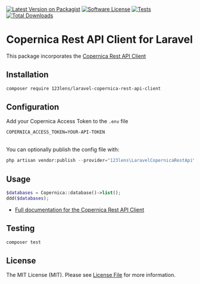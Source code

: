 [![Latest Version on Packagist][ico-version]][link-packagist]
[![Software License][ico-license]](LICENSE.md)
[![Tests][ico-tests]][link-tests]
[![Total Downloads][ico-downloads]][link-downloads]

# Copernica Rest API Client for Laravel

This package incorporates the [Copernica Rest API Client](https://github.com/123lens/copernica-rest-api-client)

## Installation

```bash
composer require 123lens/laravel-copernica-rest-api-client
```

## Configuration
Add your Copernica Access Token to the `.env` file
```
COPERNICA_ACCESS_TOKEN=YOUR-API-TOKEN
```

\
You can optionally publish the config file with:
```php 
php artisan vendor:publish --provider="123lens\LaravelCopernicaRestApi\ServiceProvider" --tag="config"`
```


## Usage

```php
$databases = Copernica::database()->list();
ddd($databases);
```

* [Full documentation for the Copernica Rest API Client](https://github.com/123lens/copernica-rest-api-client)

## Testing

``` bash
composer test
```

## License

The MIT License (MIT). Please see [License File](LICENSE.md) for more information.

[ico-version]: https://img.shields.io/packagist/v/budgetlens/laravel-copernica-rest-api-client.svg?style=flat-square
[ico-license]: https://img.shields.io/badge/license-MIT-brightgreen.svg?style=flat-square
[ico-tests]: https://github.com/123lens/laravel-copernica-rest-api-client/actions/workflows/tests.yml/badge.svg
[ico-downloads]: https://img.shields.io/packagist/dt/budgetlens/laravel-copernica-rest-api-client.svg?style=flat-square

[link-packagist]: https://packagist.org/packages/budgetlens/laravel-copernica-rest-api-client
[link-tests]: https://github.com/123lens/laravel-copernica-rest-api-client/actions/workflows/tests.yml?query=workflow%3Atests
[link-downloads]: https://packagist.org/packages/budgetlens/laravel-copernica-rest-api-client

